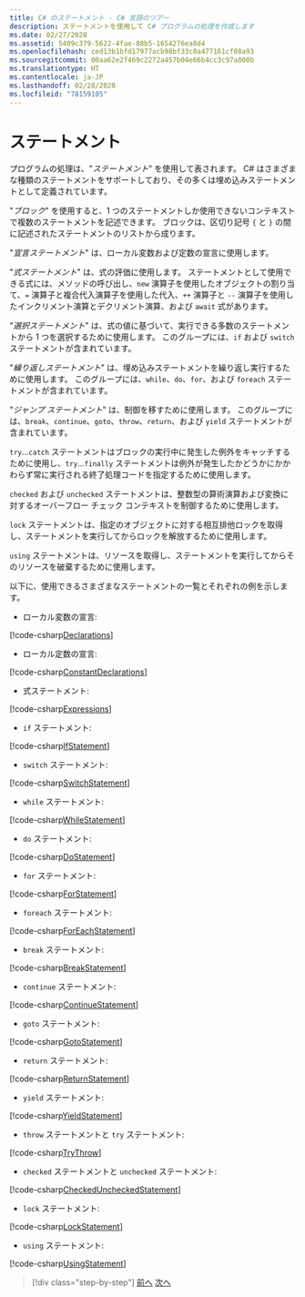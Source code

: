 ```yaml
---
title: C# のステートメント - C# 言語のツアー
description: ステートメントを使用して C# プログラムの処理を作成します
ms.date: 02/27/2020
ms.assetid: 5409c379-5622-4fae-88b5-1654276ea8d4
ms.openlocfilehash: ced13b1bfd17977acb98bf33c0a477161cf08a93
ms.sourcegitcommit: 00aa62e2f469c2272a457b04e66b4cc3c97a800b
ms.translationtype: HT
ms.contentlocale: ja-JP
ms.lasthandoff: 02/28/2020
ms.locfileid: "78159105"
---
```

# <a name="statements"></a>ステートメント

プログラムの処理は、"*ステートメント*" を使用して表されます。 C# はさまざまな種類のステートメントをサポートしており、その多くは埋め込みステートメントとして定義されています。

"*ブロック*" を使用すると、1 つのステートメントしか使用できないコンテキストで複数のステートメントを記述できます。 ブロックは、区切り記号 `{` と `}` の間に記述されたステートメントのリストから成ります。

"*宣言ステートメント*" は、ローカル変数および定数の宣言に使用します。

"*式ステートメント*" は、式の評価に使用します。 ステートメントとして使用できる式には、メソッドの呼び出し、`new` 演算子を使用したオブジェクトの割り当て、`=` 演算子と複合代入演算子を使用した代入、`++` 演算子と `--` 演算子を使用したインクリメント演算とデクリメント演算、および `await` 式があります。

"*選択ステートメント*" は、式の値に基づいて、実行できる多数のステートメントから 1 つを選択するために使用します。 このグループには、`if` および `switch` ステートメントが含まれています。

"*繰り返しステートメント*" は、埋め込みステートメントを繰り返し実行するために使用します。 このグループには、`while`、`do`、`for`、および `foreach` ステートメントが含まれています。

"*ジャンプ ステートメント*" は、制御を移すために使用します。 このグループには、`break`、`continue`、`goto`、`throw`、`return`、および `yield` ステートメントが含まれています。

`try`...`catch` ステートメントはブロックの実行中に発生した例外をキャッチするために使用し、`try`...`finally` ステートメントは例外が発生したかどうかにかかわらず常に実行される終了処理コードを指定するために使用します。

`checked` および `unchecked` ステートメントは、整数型の算術演算および変換に対するオーバーフロー チェック コンテキストを制御するために使用します。

`lock` ステートメントは、指定のオブジェクトに対する相互排他ロックを取得し、ステートメントを実行してからロックを解放するために使用します。

`using` ステートメントは、リソースを取得し、ステートメントを実行してからそのリソースを破棄するために使用します。

以下に、使用できるさまざまなステートメントの一覧とそれぞれの例を示します。

* ローカル変数の宣言:

 [!code-csharp[Declarations](../../../samples/snippets/csharp/tour/statements/Program.cs#L9-L15)]

* ローカル定数の宣言:

 [!code-csharp[ConstantDeclarations](../../../samples/snippets/csharp/tour/statements/Program.cs#L17-L22)]

* 式ステートメント:

 [!code-csharp[Expressions](../../../samples/snippets/csharp/tour/statements/Program.cs#L24-L31)]

* `if` ステートメント:

 [!code-csharp[IfStatement](../../../samples/snippets/csharp/tour/statements/Program.cs#L33-L43)]

* `switch` ステートメント:

 [!code-csharp[SwitchStatement](../../../samples/snippets/csharp/tour/statements/Program.cs#L45-L60)]

* `while` ステートメント:

 [!code-csharp[WhileStatement](../../../samples/snippets/csharp/tour/statements/Program.cs#L62-L70)]

* `do` ステートメント:

 [!code-csharp[DoStatement](../../../samples/snippets/csharp/tour/statements/Program.cs#L72-L81)]

* `for` ステートメント:

 [!code-csharp[ForStatement](../../../samples/snippets/csharp/tour/statements/Program.cs#L83-L89)]

* `foreach` ステートメント:

 [!code-csharp[ForEachStatement](../../../samples/snippets/csharp/tour/statements/Program.cs#L91-L97)]

* `break` ステートメント:

 [!code-csharp[BreakStatement](../../../samples/snippets/csharp/tour/statements/Program.cs#L99-L108)]

* `continue` ステートメント:

 [!code-csharp[ContinueStatement](../../../samples/snippets/csharp/tour/statements/Program.cs#L110-L118)]

* `goto` ステートメント:

 [!code-csharp[GotoStatement](../../../samples/snippets/csharp/tour/statements/Program.cs#L120-L129)]

* `return` ステートメント:

 [!code-csharp[ReturnStatement](../../../samples/snippets/csharp/tour/statements/Program.cs#L131-L139)]

* `yield` ステートメント:

 [!code-csharp[YieldStatement](../../../samples/snippets/csharp/tour/statements/Program.cs#L141-L155)]

* `throw` ステートメントと `try` ステートメント:

 [!code-csharp[TryThrow](../../../samples/snippets/csharp/tour/statements/Program.cs#L157-L183)]

* `checked` ステートメントと `unchecked` ステートメント:

 [!code-csharp[CheckedUncheckedStatement](../../../samples/snippets/csharp/tour/statements/Program.cs#L185-L196)]

* `lock` ステートメント:

 [!code-csharp[LockStatement](../../../samples/snippets/csharp/tour/statements/Program.cs#L257-L273)]

* `using` ステートメント:

 [!code-csharp[UsingStatement](../../../samples/snippets/csharp/tour/statements/Program.cs#L198-L206)]

>[!div class="step-by-step"]
>[前へ](expressions.md)
>[次へ](classes-and-objects.md)
